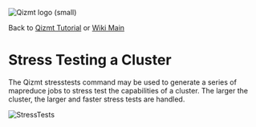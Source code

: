 <a href='Hidden comment: Image:'></a><img src='http://qizmt.googlecode.com/svn/wiki/images/Qizmt_logo_small.png' alt='Qizmt logo (small)' />

Back to <a href='Hidden comment: Link:'></a>[Qizmt Tutorial](MySpaceQizmtTutorial.md) or <a href='Hidden comment: Link:'></a>[Wiki Main](Main.md)



# Stress Testing a Cluster #
The Qizmt stresstests command may be used to generate a series of mapreduce jobs to stress test the capabilities of a cluster. The larger the cluster, the larger and faster stress tests are handled.

<a href='Hidden comment: Image:'></a><img src='http://qizmt.googlecode.com/svn/wiki/images/Qizmt_StressTests.png' alt='StressTests' />
